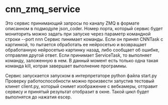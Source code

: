 # cnn_zmq_service
Это сервис принимающий запросы по каналу ZMQ в формате описанном в подмодуле json_coder.
Номер порта, который сервис будет мониторить можно задать при запуске через параметр командной строки --port nnn
Сервис пинимает команды. Если он принял CNNTask с картинкой, то пытается обработать ее нейросетью и возвращает обработанную нейросетью картинку назад, либо сообщает об ошибке,
отправляя другой ответ. Если принимает ServiceTask, то выполняет команду, заложенную в нем. В данный момент есть только одна такая команда kill, 
котрая завершает выполнение программы.

Сервис запускается запуском в интерпретаторе python файла start.py
Проверку работоспособности можно произвести запустив тестовый клинет client.py, который снимет изображение с вебкамеры, отправит сервису и принятый результат отобразит в окне. 
Такой цикл будет выполнятся до нажатия escep.
